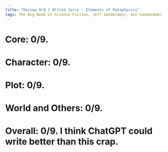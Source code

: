 ```yaml
---
title: "Review 0/9 | Alfred Jarry - Elements of Pataphysics"
tags: The Big Book of Science Fiction, Jeff Vandermeer, Ann Vandermeer, short story, novelette, science fiction, 1873-1907, 1911
---
```


# Core: 0/9. 


# Character: 0/9. 


# Plot: 0/9. 


# World and Others: 0/9. 


# Overall: 0/9. I think ChatGPT could write better than this crap.


